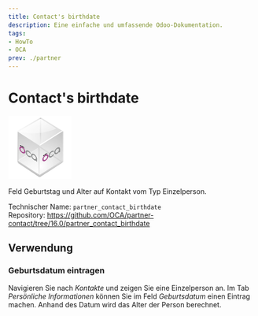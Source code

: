 ```yaml
---
title: Contact's birthdate
description: Eine einfache und umfassende Odoo-Dokumentation.
tags:
- HowTo
- OCA
prev: ./partner
---
```

# Contact's birthdate
![icon_oca_app](assets/icon_oca_app.png)

Feld Geburtstag und Alter auf Kontakt vom Typ Einzelperson.

Technischer Name: `partner_contact_birthdate`\
Repository: <https://github.com/OCA/partner-contact/tree/16.0/partner_contact_birthdate>

## Verwendung

### Geburtsdatum eintragen

Navigieren Sie nach *Kontakte* und zeigen Sie eine Einzelperson an. Im Tab *Persönliche Informationen* können Sie im Feld *Geburtsdatum* einen Eintrag machen. Anhand des Datum wird das Alter der Person berechnet.